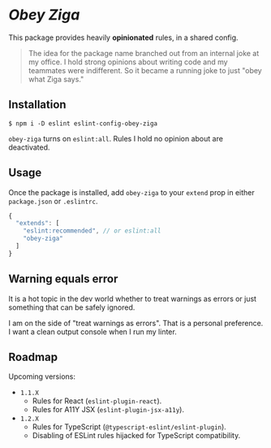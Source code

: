 # _Obey Ziga_

This package provides heavily **opinionated** rules, in a shared config.

> The idea for the package name branched out from an internal joke at my office. I hold strong opinions about writing code and my teammates were indifferent.
> So it became a running joke to just "obey what Ziga says."

## Installation

```
$ npm i -D eslint eslint-config-obey-ziga
```

`obey-ziga` turns on `eslint:all`. Rules I hold no opinion about are deactivated.

## Usage

Once the package is installed, add `obey-ziga` to your `extend` prop in either `package.json` or `.eslintrc`.

```js
{
  "extends": [
    "eslint:recommended", // or eslint:all
    "obey-ziga"
  ]
}
```

## Warning equals error

It is a hot topic in the dev world whether to treat warnings as errors or just something that can be safely ignored.

I am on the side of "treat warnings as errors". That is a personal preference. I want a clean output console when I run my linter.

## Roadmap

Upcoming versions:

- `1.1.X`
    - Rules for React (`eslint-plugin-react`).
    - Rules for A11Y JSX (`eslint-plugin-jsx-a11y`).
- `1.2.X`
    - Rules for TypeScript (`@typescript-eslint/eslint-plugin`).
    - Disabling of ESLint rules hijacked for TypeScript compatibility.
